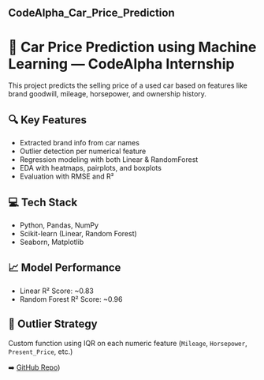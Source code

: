 

## CodeAlpha_Car_Price_Prediction

# 🚗 Car Price Prediction using Machine Learning — CodeAlpha Internship

This project predicts the selling price of a used car based on features like brand goodwill, mileage, horsepower, and ownership history.

## 🔍 Key Features
- Extracted brand info from car names
- Outlier detection per numerical feature
- Regression modeling with both Linear & RandomForest
- EDA with heatmaps, pairplots, and boxplots
- Evaluation with RMSE and R²

## 💻 Tech Stack
- Python, Pandas, NumPy
- Scikit-learn (Linear, Random Forest)
- Seaborn, Matplotlib

## 📈 Model Performance
- Linear R² Score: ~0.83
- Random Forest R² Score: ~0.96

## 🚫 Outlier Strategy
Custom function using IQR on each numeric feature (`Mileage`, `Horsepower`, `Present_Price`, etc.)

➡️ [GitHub Repo](https://github.com/Abre1234/CodeAlpha_Car_Price_Prediction/blob/main/Car_Price_Prediction.ipynb))
